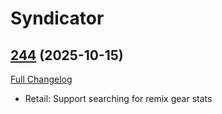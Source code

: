 # Syndicator

## [244](https://github.com/TheMouseNest/Syndicator/tree/244) (2025-10-15)
[Full Changelog](https://github.com/TheMouseNest/Syndicator/compare/243...244) 

- Retail: Support searching for remix gear stats  

